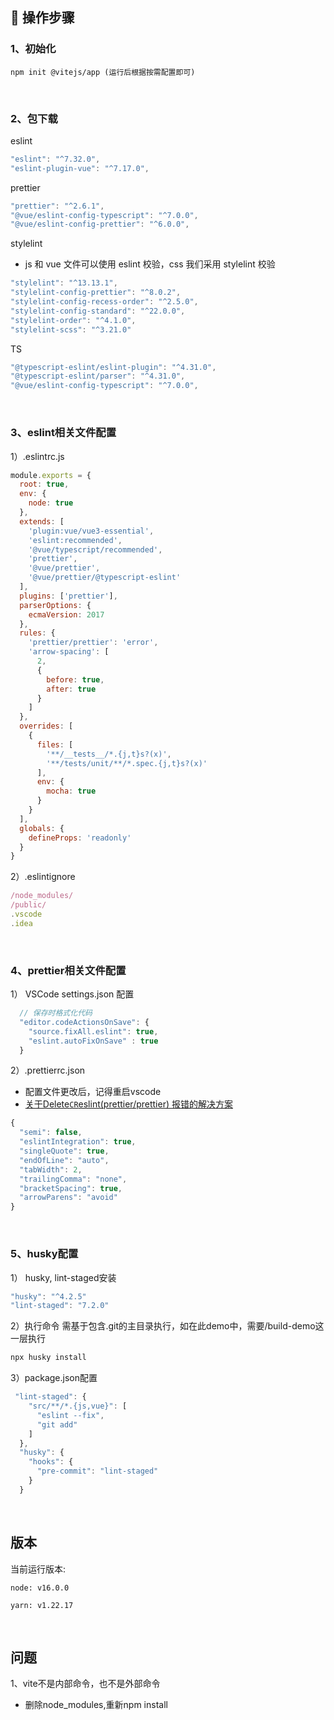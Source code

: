
## 🚀 操作步骤

### 1、初始化

```
npm init @vitejs/app (运行后根据按需配置即可)
```

<br/>

### 2、包下载

eslint
```javaScript
"eslint": "^7.32.0",
"eslint-plugin-vue": "^7.17.0",
```

prettier
```javaScript
"prettier": "^2.6.1",
"@vue/eslint-config-typescript": "^7.0.0",
"@vue/eslint-config-prettier": "^6.0.0",
```

stylelint
* js 和 vue 文件可以使用 eslint 校验，css 我们采用 stylelint 校验
```javaScript
"stylelint": "^13.13.1",
"stylelint-config-prettier": "^8.0.2",
"stylelint-config-recess-order": "^2.5.0",
"stylelint-config-standard": "^22.0.0",
"stylelint-order": "^4.1.0",
"stylelint-scss": "^3.21.0"
```

TS
```javaScript
"@typescript-eslint/eslint-plugin": "^4.31.0",
"@typescript-eslint/parser": "^4.31.0",
"@vue/eslint-config-typescript": "^7.0.0",
```

<br/>

### 3、eslint相关文件配置

1）.eslintrc.js
```javaScript
module.exports = {
  root: true,
  env: {
    node: true
  },
  extends: [
    'plugin:vue/vue3-essential',
    'eslint:recommended',
    '@vue/typescript/recommended',
    'prettier',
    '@vue/prettier',
    '@vue/prettier/@typescript-eslint'
  ],
  plugins: ['prettier'],
  parserOptions: {
    ecmaVersion: 2017
  },
  rules: {
    'prettier/prettier': 'error',
    'arrow-spacing': [
      2,
      {
        before: true,
        after: true
      }
    ]
  },
  overrides: [
    {
      files: [
        '**/__tests__/*.{j,t}s?(x)',
        '**/tests/unit/**/*.spec.{j,t}s?(x)'
      ],
      env: {
        mocha: true
      }
    }
  ],
  globals: {
    defineProps: 'readonly'
  }
}

```

2）.eslintignore
```javaScript
/node_modules/
/public/
.vscode
.idea
```

<br/>

### 4、prettier相关文件配置

1） VSCode settings.json 配置

```javaScript
  // 保存时格式化代码
  "editor.codeActionsOnSave": {
    "source.fixAll.eslint": true,
    "eslint.autoFixOnSave" : true
  }
```

2）.prettierrc.json
* 配置文件更改后，记得重启vscode
* [关于Delete`CR`eslint(prettier/prettier) 报错的解决方案](https://shuliqi.github.io/2020/06/06/%E5%85%B3%E4%BA%8EDelete%60CR%60eslint-prettier-prettier-%E6%8A%A5%E9%94%99%E7%9A%84%E8%A7%A3%E5%86%B3%E6%96%B9%E6%A1%88/#%E9%97%AE%E9%A2%98%E7%9A%84%E6%8F%90%E5%87%BA)
```javaScript
{ 
  "semi": false,
  "eslintIntegration": true,
  "singleQuote": true,
  "endOfLine": "auto",
  "tabWidth": 2,
  "trailingComma": "none",
  "bracketSpacing": true,
  "arrowParens": "avoid"
}

```

<br/>

### 5、husky配置 

1） husky, lint-staged安装

```javaScript
"husky": "^4.2.5"
"lint-staged": "7.2.0"
```

2）执行命令
需基于包含.git的主目录执行，如在此demo中，需要/build-demo这一层执行

```javaScript
npx husky install
```

3）package.json配置
```javaScript
 "lint-staged": {
    "src/**/*.{js,vue}": [
      "eslint --fix",
      "git add"
    ]
  },
  "husky": {
    "hooks": {
      "pre-commit": "lint-staged"
    }
  }
```

<br/>

## 版本

当前运行版本:
```
node: v16.0.0

yarn: v1.22.17
```

<br/>

## 问题

1、vite不是内部命令，也不是外部命令

* 删除node_modules,重新npm install

